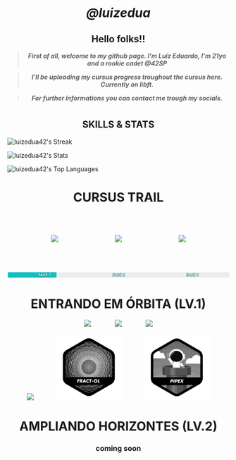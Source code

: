 
<div align = center>

# ___@luizedua___

<div align = center>

## **Hello folks!!**
</div>

>___First of all, welcome to my github page. I'm Luiz Eduardo, I'm 21yo and a rookie cadet @42SP___

>___I'll be uploading my cursus progress troughout the cursus here. Currently on libft.___

>___For further informations you can contact me trough my socials.___

#
## SKILLS & STATS 
<div align=left>

![luizedua42's Streak](https://github-readme-streak-stats.herokuapp.com/?user=luizedua42&theme=jolly&hide_border=false)

![luizedua42's Stats](https://github-readme-stats.vercel.app/api?username=luizedua42&theme=jolly&show_icons=true&hide_border=false&count_private=true)

![luizedua42's Top Languages](https://github-readme-stats.vercel.app/api/top-langs/?username=luizedua42&theme=jolly&show_icons=true&hide_border=false&layout=compact)
</div>

#
# CURSUS TRAIL

<img src="https://game.42sp.org.br/static/assets/achievements/phase_onen.png" vspace="50">
<img src="https://game.42sp.org.br/static/assets/achievements/phase_twon.png"hspace="125"vspace="50" >
<img src="https://game.42sp.org.br/static/assets/achievements/phase_threen.png" vspace="50">

  
  
  
  ![Alt text](assets/Screenshot%20from%202023-07-20%2011-51-06.png)

# ENTRANDO EM ÓRBITA (LV.1)

<a href="https://github.com/luizedua42/42libft" target="_blank"><img  src="https://game.42sp.org.br/static/assets/achievements/libftm.png" hspace = "25" ></a> <a href="https://github.com/luizedua42/42get_next_line" target="_blank"><img  src="https://game.42sp.org.br/static/assets/achievements/get_next_linem.png" hspace = "25" ></a> <a href="https://github.com/luizedua42/42_printf" target="_blank"><img  src="https://game.42sp.org.br/static/assets/achievements/ft_printfe.png" hspace = "25" ></a> 

<a href="https://github.com/luizedua42/42_born2beroot" target="_blank"><img  src="https://game.42sp.org.br/static/assets/achievements/born2berootm.png" hspace = "25" ></a><a href="https://github.com/luizedua42/42_fract-ol" target="_blank"><img src= assets/oie_20183727Hh40GPZ4.png hspace= "25"/></a><a href="https://github.com/luizedua42/42_pipex" target="_blank"><img src=assets/oie_20184043EDclZ499.png hspace = "25" ></a>

# AMPLIANDO HORIZONTES (LV.2)

### coming soon

#

  

